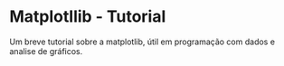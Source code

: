 # Matplotllib - Tutorial
 Um breve tutorial sobre a matplotlib, útil em programação com dados e analise de gráficos.
